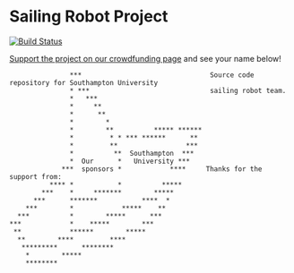 # Sailing Robot Project
[![Build Status](https://travis-ci.org/Maritime-Robotics-Student-Society/sailing-robot.svg?branch=master)](https://travis-ci.org/Maritime-Robotics-Student-Society/sailing-robot) 

[Support the project on our crowdfunding page](https://southampton.hubbub.net/p/sailrobot) and see your name below!

                   ***                                Source code repository for Southampton University 
                   * ***                              sailing robot team.
                   *   ***                          
                   *     **                         
                   *      **                          
                   *        *                         
                   *        **          ***** ******
                   *         * * *** ******      ** 
                   *         **                 *** 
                   *          **  Southampton  ***  
                   *  Our      *   University ***   
                 ***  sponsors *            ****     Thanks for the support from:
              **** *           *          *****     
            ***    *     *******        *****       
          ***      *******           ****  *        
        ***        *            *****    **         
      ***          *        *****      ***          
    ***            *    *****        ***            
     **            ******        *****              
      **        ****         ****                   
       *********      ********                      
        *        *****                              
        ********             


 

